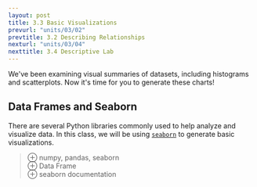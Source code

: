 ```yaml
---
layout: post
title: 3.3 Basic Visualizations
prevurl: "units/03/02"
prevtitle: 3.2 Describing Relationships
nexturl: "units/03/04"
nexttitle: 3.4 Descriptive Lab
---
```

We've been examining visual summaries of datasets, including histograms and scatterplots. Now it's time for you to generate these charts!

## Data Frames and Seaborn
There are several Python libraries commonly used to help analyze and visualize data. In this class, we will be using [`seaborn`](https://seaborn.pydata.org/) to generate basic visualizations.

> ⊕ numpy, pandas, seaborn  
> ⊕ Data Frame  
> ⊕ seaborn documentation  


